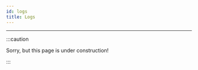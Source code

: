 ```yaml
---
id: logs
title: Logs
---
```


---------------

:::caution

Sorry, but this page is under construction!

:::